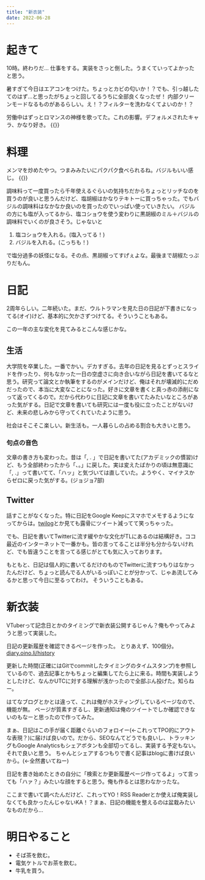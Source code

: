 ```yaml
---
title: "新衣装"
date: 2022-06-28
---
```



# 起きて
10時。終わりだ... 仕事をする。実装をさっと倒した。うまくていってよかったと思う。

暑すぎて今日はエアコンをつけた。ちょっとカビの匂いか！？でも、引っ越したてのはず...と思ったがちょっと回してるうちに全部良くなったぜ！
内部クリーンモードなるものがあるらしい。え！？フィルターを洗わなくてよいのか！？

労働中はずっとロマンスの神様を歌ってた。これの影響。デフォルメされたキャラ、かなり好き。
{{<tweet user="dango_bot" id="1541074565920878593">}}


# 料理
メンマを炒めたやつ。つまみみたいにパクパク食べられるね。バジルもいい感じ。
{{<tweet user="dango_bot" id="1541779023998898176">}}

調味料って一度買ったら千年使えるぐらいの気持ちだからちょっとリッチなのを買うのが良いと思うんだけど、塩胡椒はかなりテキトーに買っちゃった。でもバジルの調味料はなかなか良いのを買ったのでいっぱい使っていきたい。
バジルの方にも塩が入ってるから、塩コショウを使う変わりに黒胡椒のミル＋バジルの調味料でいくのが良さそう。じゃないと

1. 塩コショウを入れる。(塩入ってる！)
2. バジルを入れる。(こっちも！)

で塩分過多の妖怪になる。その点、黒胡椒ってすげぇよな。最後まで胡椒たっぷりだもん。

# 日記
2周年らしい。二年続いた。まだ、ウルトラマンを見た日の日記が下書きになってる(オイ)けど、基本的に欠かさずつけてる。そういうこともある。

この一年の主な変化を見てみるとこんな感じかな。
## 生活
大学院を卒業した。一番でかい。デカすぎる。去年の日記を見るとずっとスライドを作ったり、何もなかった一日の空虚さに向き合いながら日記を書いてるなと思う。研究って論文とか執筆をするのがメインだけど、俺はそれが壊滅的にだめだったので、本当に大変なことになった。好きに文章を書くと真っ赤の添削になって返ってくるので。だから代わりに日記に文章を書いてたみたいなところがあった気がする。日記で文章を書いても研究には一度も役に立ったことがないけど、未来の悲しみから守ってくれていたように思う。

社会はそこそこ楽しい。新生活も。一人暮らしの占める割合も大きいと思う。
### 句点の音色
文章の書き方も変わった。昔は「, . 」で日記を書いてた(アカデミックの慣習)けど、もう全部終わったから「、。」に戻した。実は変えたばかりの頃は無意識に「, .」って書いてて、「ハッ」と気づいては直していた。ようやく、マイナスからゼロに戻った気がする。(ジョジョ7部)

## Twitter
話すことがなくなった。特に日記をGoogle Keepにスマホでメモするようになってからは。[twilog](https://twilog.org/dango_bot)とか見ても露骨にツイート減ってて笑っちゃった。

でも、日記を書いてTwitterに流す緩やかな文化がTLにあるのは結構好き。ココ最近のインターネットで一番かも。皆の言ってることは半分も分からないけれど、でも皆違うことを言ってる感じがとても気に入っております。

もともと、日記は個人的に書いてるだけのものでTwitterに流すつもりはなかったんだけど、ちょっと読んでる人がいるっぽいことが分かって、じゃあ流してみるかと思って今日に至るってわけ。
そういうこともある。

# 新衣装
VTuberって記念日とかのタイミングで新衣装公開するじゃん？俺もやってみようと思って実装した。

日記の更新履歴を確認できるページを作った。 とりあえず、100個分。[diary.oino.li/history](/history)

更新した時間(正確にはGitでcommitしたタイミングのタイムスタンプ)を参照しているので、過去記事とかもちょっと編集してたら上に来る。時間も実装しようとしたけど、なんかUTCに対する理解が浅かったので全部ぶん投げた。知らねー。

はてなブログとかとは違って、これは俺がホスティングしているページなので、機能が無。
ページが質素すぎるし、更新通知は俺のツイートでしか確認できないのもなーと思ったので作ってみた。

まぁ、日記はこの手が届く距離ぐらいのフォロイー(←これってTPO的にアウトな表現？)に届けば良いので。だから、SEOなんてどうでも良いし、トラッキングもGoogle Analyticsもシェアボタンも全部切ってるし、実装する予定もない。それで良いと思う。
ちゃんとシェアするつもりで書く記事はblogに書けば良いから。(←全然書いてねー)

日記を書き始めたときの自分に「検索とか更新履歴ページ作ってるよ」って言っても「ハァ？」みたいな顔をすると思う。俺も作るとは思わなかったな。


ここまで書いて調べたんだけど、これってYO！RSS Readerとか使えば俺実装しなくても良かったんじゃないKA！？まぁ、日記の機能を整えるのは盆栽みたいなものだから...
# 明日やること
- そば茶を飲む。
- 電気ケトルでお茶を飲む。
- 牛乳を買う。